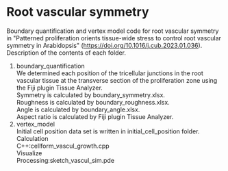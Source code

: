 # Root vascular symmetry
 Boundary quantification and vertex model code for root vascular symmetry in "Patterned proliferation orients tissue-wide stress to control root vascular symmetry in Arabidopsis" (https://doi.org/10.1016/j.cub.2023.01.036). Description of the contents of each folder.
 1.	boundary_quantification
<br>We determined each position of the tricellular junctions in the root vascular tissue at the transverse section of the proliferation zone using the Fiji plugin Tissue Analyzer.
<br>Symmetry is calculated by boundary_symmetry.xlsx.
<br>Roughness is calculated by boundary_roughness.xlsx.
<br>Angle is calculated by boundary_angle.xlsx.
<br>Aspect ratio is calculated by Fiji plugin Tissue Analyzer.
2.	vertex_model
<br>Initial cell position data set is written in initial_cell_position folder.
<br>Calculation 
<br>C++:cellform_vascul_growth.cpp
<br>Visualize
<br>Processing:sketch_vascul_sim.pde
